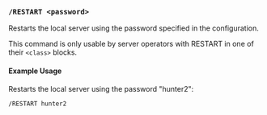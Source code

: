<!-- This file contains a page fragment. Any changes will affect all pages that include it. -->

### `/RESTART <password>`

Restarts the local server using the password specified in the configuration.

This command is only usable by server operators with RESTART in one of their `<class>` blocks.

#### Example Usage

Restarts the local server using the password "hunter2":

```plaintext
/RESTART hunter2
```
